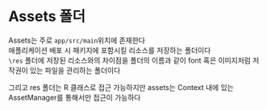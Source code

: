 # Assets 폴더
Assets는 주로 `app/src/main`위치에 존재한다     
애플리케이션 배포 시 패키지에 포함시킬 리소스를 저장하는 폴더이다       
`\res` 폴더에 저장된 리소스와의 차이점을 폴더의 이름과 같이 font 혹은 이미지처럼 저작권이 있는 파일을 관리하는 폴더이다     

그리고 res 폴더는 R 클래스로 접근 가능하지만 assets는 Context 내에 있는 AssetManager를 통해서만 접근이 가능하다